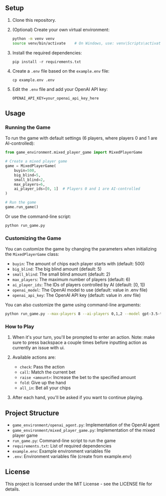 
## Setup

1. Clone this repository.

2. (Optional) Create your own virtual environment:
   ```bash
   python -m venv venv
   source venv/bin/activate    # On Windows, use: venv\Scripts\activate
   ```
4. Install the required dependencies:
   ```
   pip install -r requirements.txt
   ```
5. Create a `.env` file based on the `example.env` file:
   ```
   cp example.env .env
   ```
6. Edit the `.env` file and add your OpenAI API key:
   ```
   OPENAI_API_KEY=your_openai_api_key_here
   ```

## Usage

### Running the Game

To run the game with default settings (6 players, where players 0 and 1 are AI-controlled):

```python
from game_environment.mixed_player_game import MixedPlayerGame

# Create a mixed player game
game = MixedPlayerGame(
    buyin=500,
    big_blind=5,
    small_blind=2,
    max_players=6,
    ai_player_ids=[0, 1]  # Players 0 and 1 are AI-controlled
)

# Run the game
game.run_game()
```

Or use the command-line script:

```bash
python run_game.py
```

### Customizing the Game

You can customize the game by changing the parameters when initializing the `MixedPlayerGame` class:

- `buyin`: The amount of chips each player starts with (default: 500)
- `big_blind`: The big blind amount (default: 5)
- `small_blind`: The small blind amount (default: 2)
- `max_players`: The maximum number of players (default: 6)
- `ai_player_ids`: The IDs of players controlled by AI (default: [0, 1])
- `openai_model`: The OpenAI model to use (default: value in .env file)
- `openai_api_key`: The OpenAI API key (default: value in .env file)

You can also customize the game using command-line arguments:

```bash
python run_game.py --max-players 8 --ai-players 0,1,2 --model gpt-3.5-turbo
```

### How to Play

1. When it's your turn, you'll be prompted to enter an action. Note: make sure to press backspace a couple times before inputting action as currently an issue with ui.
2. Available actions are:
   - `check`: Pass the action
   - `call`: Match the current bet
   - `raise <amount>`: Increase the bet to the specified amount
   - `fold`: Give up the hand
   - `all_in`: Bet all your chips

3. After each hand, you'll be asked if you want to continue playing.

## Project Structure

- `game_environment/openai_agent.py`: Implementation of the OpenAI agent
- `game_environment/mixed_player_game.py`: Implementation of the mixed player game
- `run_game.py`: Command-line script to run the game
- `requirements.txt`: List of required dependencies
- `example.env`: Example environment variables file
- `.env`: Environment variables file (create from example.env)

## License

This project is licensed under the MIT License - see the LICENSE file for details.

